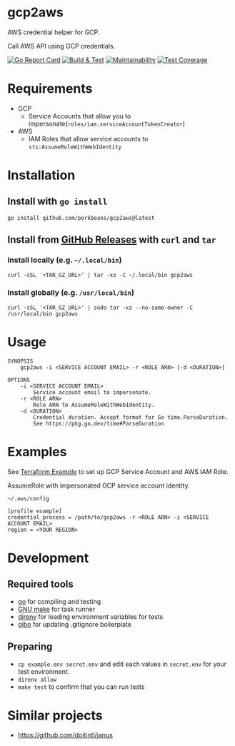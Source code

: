 # gcp2aws
AWS credential helper for GCP.

Call AWS API using GCP credentials.

[![Go Report Card](https://goreportcard.com/badge/github.com/porkbeans/gcp2aws)](https://goreportcard.com/report/github.com/porkbeans/gcp2aws)
[![Build & Test](https://github.com/porkbeans/gcp2aws/actions/workflows/test.yml/badge.svg)](https://github.com/porkbeans/gcp2aws/actions/workflows/test.yml)
[![Maintainability](https://api.codeclimate.com/v1/badges/c8a14b2dd09e72725014/maintainability)](https://codeclimate.com/github/porkbeans/gcp2aws/maintainability)
[![Test Coverage](https://api.codeclimate.com/v1/badges/c8a14b2dd09e72725014/test_coverage)](https://codeclimate.com/github/porkbeans/gcp2aws/test_coverage)

# Requirements
- GCP
  - Service Accounts that allow you to impersonate(`roles/iam.serviceAccountTokenCreator`)
- AWS
  - IAM Roles that allow service accounts to `sts:AssumeRoleWithWebIdentity`

# Installation
## Install with `go install`
```shell
go install github.com/porkbeans/gcp2aws@latest
```

## Install from [GitHub Releases](https://github.com/porkbeans/gcp2aws/releases/latest) with `curl` and `tar`
### Install locally (e.g. `~/.local/bin`)
```shell
curl -sSL '<TAR_GZ_URL>' | tar -xz -C ~/.local/bin gcp2aws
```

### Install globally (e.g. `/usr/local/bin`)
```shell
curl -sSL '<TAR_GZ_URL>' | sudo tar -xz --no-same-owner -C /usr/local/bin gcp2aws
```

# Usage

```text
SYNOPSIS
    gcp2aws -i <SERVICE ACCOUNT EMAIL> -r <ROLE ARN> [-d <DURATION>]

OPTIONS
    -i <SERVICE ACCOUNT EMAIL>
        Service account email to impersonate.
    -r <ROLE ARN>
        Role ARN to AssumeRoleWithWebIdentity.
    -d <DURATION>
        Credential duration. Accept format for Go time.ParseDuration.
        See https://pkg.go.dev/time#ParseDuration
```

# Examples
See [Terraform Example](./example/main.tf) to set up GCP Service Account and AWS IAM Role.

AssumeRole with impersonated GCP service account identity.

`~/.aws/config`
```text
[profile example]
credential_process = /path/to/gcp2aws -r <ROLE ARN> -i <SERVICE ACCOUNT EMAIL>
region = <YOUR REGION>
```

# Development

## Required tools
- [go](https://go.dev/) for compiling and testing
- [GNU make](https://www.gnu.org/software/make/) for task runner
- [direnv](https://github.com/direnv/direnv) for loading environment variables for tests
- [gibo](https://github.com/simonwhitaker/gibo) for updating .gitignore boilerplate

## Preparing
- `cp example.env secret.env` and edit each values in `secret.env` for your test environment.
- `direnv allow`
- `make test` to confirm that you can run tests

# Similar projects
- https://github.com/doitintl/janus
